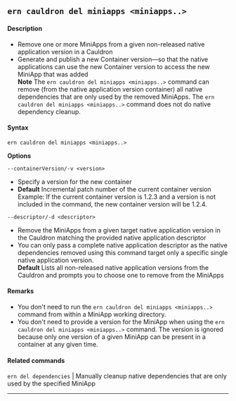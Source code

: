 ## `ern cauldron del miniapps <miniapps..>`
#### Description
* Remove one or more MiniApps from a given non-released native application version in a Cauldron  
* Generate and publish a new Container version—so that the native applications can use the new Container version to access the new MiniApp that was added  
**Note** The `ern cauldron del miniapps <miniapps..>` command can remove (from the native application version container) all native dependencies that are only used by the removed MiniApps. The `ern cauldron del miniapps <miniapps..>` command does not do native dependency cleanup.

#### Syntax
`ern cauldron del miniapps <miniapps..>`  

**Options**  

`--containerVersion/-v <version>`

* Specify a version for the new container  
* **Default**  Incremental patch number of the current container version  
Example: If the current container version is 1.2.3 and a version is not included in the command, the new container version will be 1.2.4.  

`--descriptor/-d <descriptor>`

* Remove the MiniApps from a given target native application version in the Cauldron matching the provided native application descriptor  
* You can only pass a complete native application descriptor as the native dependencies removed using this command target only a specific single native application version.  
**Default**  Lists all non-released native application versions from the Cauldron and prompts you to choose one to remove from the MiniApps  


#### Remarks
* You don't need to run the `ern cauldron del miniapps <miniapps..>` command from within a MiniApp working directory.    
* You don't need to provide a version for the MiniApp when using the `ern cauldron del miniapps <miniapps..>` command. The version is ignored because only one version of a given MiniApp can be present in a container at any given time.  

#### Related commands
 `ern del dependencies` | Manually cleanup native dependencies that are only used by the specified MiniApp

____
